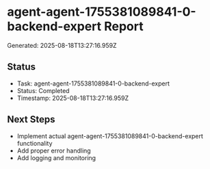 # agent-agent-1755381089841-0-backend-expert Report

Generated: 2025-08-18T13:27:16.959Z

## Status
- Task: agent-agent-1755381089841-0-backend-expert
- Status: Completed
- Timestamp: 2025-08-18T13:27:16.959Z

## Next Steps
- Implement actual agent-agent-1755381089841-0-backend-expert functionality
- Add proper error handling
- Add logging and monitoring
